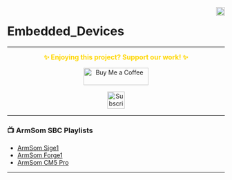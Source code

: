 <img align="right" src="https://visitor-badge.laobi.icu/badge?page_id=papercodeIN.ArmSom" height="20" />

# Embedded_Devices
 
---
<p align="center">
  <span style="font-size: 1.1em; color: #FFD700; font-weight: bold;">✨ Enjoying this project? Support our work! ✨</span>
</p>

<p align="center" style="margin: 15px 0;">
  <a href="https://buymeacoffee.com/pylin" target="_blank">
    <img src="https://cdn.buymeacoffee.com/buttons/v2/default-yellow.png" alt="Buy Me a Coffee" style="height: 40px; width: 150px;">
  </a>
</p>

<p align="center" style="margin: 15px 0;">
  <a href="https://www.youtube.com/channel/UCKKhdFV0q8CV5vWUDfiDfTw" target="_blank">
    <img src="https://img.shields.io/badge/SUBSCRIBE%20ON%20YOUTUBE-FF0000?style=for-the-badge&logo=youtube&logoColor=white" alt="Subscribe on YouTube" style="height: 40px;">
  </a>
</p>

---

### 📺 ArmSom SBC Playlists

- [ArmSom Sige1](https://www.youtube.com/playlist?list=PLxrSjjYyzaaI8E5mPCgMaEKsYCAvBaL3O)
- [ArmSom Forge1](https://www.youtube.com/playlist?list=PLxrSjjYyzaaI9y954_VXcspIvGXz4ONaa)
- [ArmSom CM5 Pro](https://www.youtube.com/playlist?list=PLxrSjjYyzaaIJwhcOY5QQZcM9CcAJ7ojp)

---
